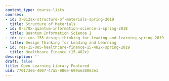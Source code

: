 ```yaml
---
content_type: course-lists
courses:
- id: 3-012sx-structure-of-materials-spring-2019
  title: Structure of Materials
- id: 8-370x-quantum-information-science-i-spring-2018
  title: Quantum Information Science I
- id: res-cms-155-design-thinking-for-leading-and-learning-spring-2019
  title: Design Thinking for Leading and Learning
- id: res-15-005-healthcare-finance-15-482x-spring-2019
  title: Healthcare Finance (15.482x)
description: ''
draft: false
title: Open Learning Library Featured
uid: 770173e6-4007-47a5-886e-699ae38083e1
---
```

